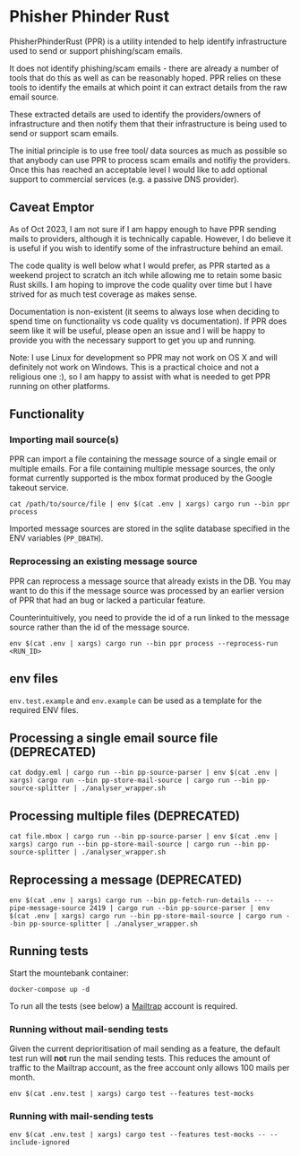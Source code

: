 # Phisher Phinder Rust

PhisherPhinderRust (PPR) is a utility intended to help identify infrastructure used to send or
support phishing/scam emails.

It does not identify phishing/scam emails - there are already a number of tools that do this as
well as can be reasonably hoped. PPR relies on these tools to identify the emails at which point it
can extract details from the raw email source.

These extracted details are used to identify the providers/owners of infrastructure and then notify
them that their infrastructure is being used to send or support scam emails. 

The initial principle is to use free tool/ data sources as much as possible so that anybody can
use PPR to process scam emails and notifiy the providers. Once this has reached an acceptable
level I would like to add optional support to commercial services (e.g. a passive DNS provider).

## Caveat Emptor

As of Oct 2023, I am not sure if I am happy enough to have PPR sending mails to providers, although
it is technically capable. However, I do believe it is useful if you wish to identify some of
the infrastructure behind an email.

The code quality is well below what I would prefer, as PPR started as a weekend project to scratch an
itch while allowing me to retain some basic Rust skills. I am hoping to improve the code quality over
time but I have strived for as much test coverage as makes sense.

Documentation is non-existent (it seems to always lose when deciding to spend time on functionality
vs code quality vs documentation). If PPR does seem like it will be useful, please open an issue and
I will be happy to provide you with the necessary support to get you up and running.

Note: I use Linux for development so PPR may not work on OS X and will definitely not work on
Windows. This is a practical choice and not a religious one :), so I am happy to assist with what
is needed to get PPR running on other platforms.

## Functionality

### Importing mail source(s)

PPR can import a file containing the message source of a single email or multiple emails. For a
file containing multiple message sources, the only format currently supported is the mbox format
produced by the Google takeout service.

```
cat /path/to/source/file | env $(cat .env | xargs) cargo run --bin ppr process
```

Imported message sources are stored in the sqlite database specified in the ENV variables
(`PP_DBATH`).

### Reprocessing an existing message source

PPR can reprocess a message source that already exists in the DB. You may want to do this if the
message source was processed by an earlier version of PPR that had an bug or lacked a particular
feature.

Counterintuitively, you need to provide the id of a run linked to the message source rather than
the id of the message source.

```
env $(cat .env | xargs) cargo run --bin ppr process --reprocess-run <RUN_ID>
```

## env files

`env.test.example` and `env.example` can be used as a template for the required ENV files.

## Processing a single email source file (DEPRECATED)

`cat dodgy.eml | cargo run --bin pp-source-parser | env $(cat .env | xargs) cargo run --bin pp-store-mail-source | cargo run --bin pp-source-splitter | ./analyser_wrapper.sh`

## Processing multiple files (DEPRECATED)

`cat file.mbox | cargo run --bin pp-source-parser | env $(cat .env | xargs) cargo run --bin pp-store-mail-source | cargo run --bin pp-source-splitter | ./analyser_wrapper.sh`

## Reprocessing a message (DEPRECATED)

`env $(cat .env | xargs) cargo run --bin pp-fetch-run-details -- --pipe-message-source 2419 | cargo run --bin pp-source-parser | env $(cat .env | xargs) cargo run --bin pp-store-mail-source | cargo run --bin pp-source-splitter | ./analyser_wrapper.sh`

## Running tests

Start the mountebank container:

`docker-compose up -d`

To run all the tests (see below) a [Mailtrap](https://mailtrap.io/) account is required.

### Running without mail-sending tests

Given the current deprioritisation of mail sending as a feature, the default test run will **not**
run the mail sending tests. This reduces the amount of traffic to the Mailtrap account, as the 
free account only allows 100 mails per month.

`env $(cat .env.test | xargs) cargo test --features test-mocks`

### Running with mail-sending tests

`env $(cat .env.test | xargs) cargo test --features test-mocks -- --include-ignored`
